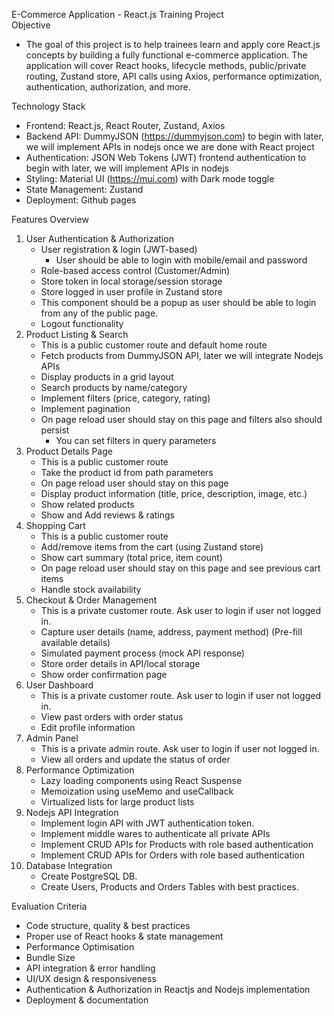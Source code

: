 E-Commerce Application - React.js Training Project <br>
Objective <br>

- The goal of this project is to help trainees learn and apply core React.js concepts by building a fully functional e-commerce application. The application will cover React hooks, lifecycle methods, public/private routing, Zustand store, API calls using Axios, performance optimization, authentication, authorization, and more.<br>

Technology Stack

- Frontend: React.js, React Router, Zustand, Axios
- Backend API: DummyJSON (https://dummyjson.com) to begin with later, we will implement APIs in nodejs once we are done with React project
- Authentication: JSON Web Tokens (JWT) frontend authentication to begin with later, we will implement APIs in nodejs
- Styling: Material UI (https://mui.com) with Dark mode toggle
- State Management: Zustand
- Deployment: Github pages <br>

Features Overview

1. User Authentication & Authorization
   - User registration & login (JWT-based)<br>
     - User should be able to login with mobile/email and password
   - Role-based access control (Customer/Admin)
   - Store token in local storage/session storage
   - Store logged in user profile in Zustand store
   - This component should be a popup as user should be able to login from any of the public page.
   - Logout functionality
2. Product Listing & Search
   - This is a public customer route and default home route
   - Fetch products from DummyJSON API, later we will integrate Nodejs APIs
   - Display products in a grid layout
   - Search products by name/category
   - Implement filters (price, category, rating)
   - Implement pagination
   - On page reload user should stay on this page and filters also should persist<br>
     - You can set filters in query parameters
3. Product Details Page
   - This is a public customer route
   - Take the product id from path parameters
   - On page reload user should stay on this page
   - Display product information (title, price, description, image, etc.)
   - Show related products
   - Show and Add reviews & ratings
4. Shopping Cart
   - This is a public customer route
   - Add/remove items from the cart (using Zustand store)
   - Show cart summary (total price, item count)
   - On page reload user should stay on this page and see previous cart items
   - Handle stock availability
5. Checkout & Order Management
   - This is a private customer route. Ask user to login if user not logged in.
   - Capture user details (name, address, payment method) (Pre-fill available details)
   - Simulated payment process (mock API response)
   - Store order details in API/local storage
   - Show order confirmation page
6. User Dashboard
   - This is a private customer route. Ask user to login if user not logged in.
   - View past orders with order status
   - Edit profile information
7. Admin Panel
   - This is a private admin route. Ask user to login if user not logged in.
   - View all orders and update the status of order
8. Performance Optimization
   - Lazy loading components using React Suspense
   - Memoization using useMemo and useCallback
   - Virtualized lists for large product lists
9. Nodejs API Integration
   - Implement login API with JWT authentication token.
   - Implement middle wares to authenticate all private APIs
   - Implement CRUD APIs for Products with role based authentication
   - Implement CRUD APIs for Orders with role based authentication
10. Database Integration
    - Create PostgreSQL DB.
    - Create Users, Products and Orders Tables with best practices.

Evaluation Criteria

- Code structure, quality & best practices
- Proper use of React hooks & state management
- Performance Optimisation
- Bundle Size
- API integration & error handling
- UI/UX design & responsiveness
- Authentication & Authorization in Reactjs and Nodejs implementation
- Deployment & documentation
